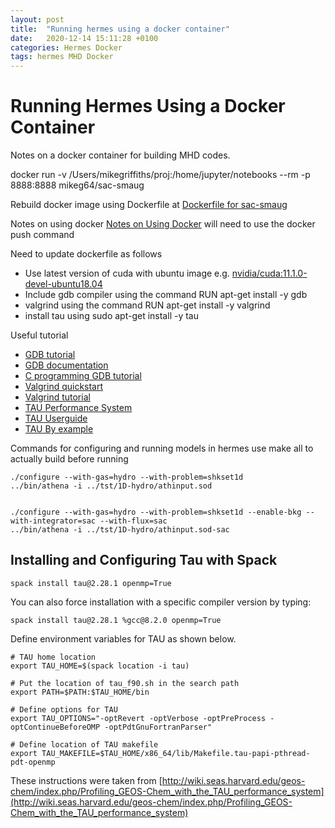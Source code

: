 ```yaml
---
layout: post
title:  "Running hermes using a docker container"
date:   2020-12-14 15:11:28 +0100
categories: Hermes Docker
tags: hermes MHD Docker
---
```



# Running Hermes Using a Docker Container

Notes on a docker container for building MHD codes.

docker run -v /Users/mikegriffiths/proj:/home/jupyter/notebooks --rm -p 8888:8888 mikeg64/sac-smaug

Rebuild docker image using Dockerfile at 
[Dockerfile for sac-smaug](https://github.com/mikeg64/smaug/blob/master/smaug/docker/Dockerfile)

Notes on using docker
[Notes on Using Docker](https://notesrcg.blogspot.com/2019/06/getting-started-with-containerization.html)
will need to use the docker push command 


Need to update dockerfile as follows

* Use latest version of cuda with ubuntu image e.g. [nvidia/cuda:11.1.0-devel-ubuntu18.04](https://hub.docker.com/r/nvidia/cuda/)
* Include gdb compiler using the command RUN apt-get install -y gdb
* valgrind using the command RUN apt-get install -y valgrind
* install tau using sudo apt-get install -y tau

Useful tutorial
* [GDB tutorial](http://www.iro.umontreal.ca/~mignotte/IFT2425/Documents/Debugger_gdb.pdf)
* [GDB documentation](https://www.gnu.org/software/gdb/documentation/)
* [C programming GDB tutorial](https://www.cprogramming.com/gdb.html)
* [Valgrind quickstart](https://www.valgrind.org/docs/manual/quick-start.html)
* [Valgrind tutorial](http://cs.ecs.baylor.edu/~donahoo/tools/valgrind/)
* [TAU Performance System](https://www.cs.uoregon.edu/research/tau/home.php)
* [TAU Userguide](https://www.cs.uoregon.edu/research/tau/tau-usersguide.pdf)
* [TAU By example](https://wiki.mpich.org/mpich/index.php/TAU_by_example)


Commands for configuring and running models in hermes use make all to actually build before running

    ./configure --with-gas=hydro --with-problem=shkset1d
    ../bin/athena -i ../tst/1D-hydro/athinput.sod


    ./configure --with-gas=hydro --with-problem=shkset1d --enable-bkg --with-integrator=sac --with-flux=sac
    ../bin/athena -i ../tst/1D-hydro/athinput.sod-sac


## Installing and Configuring Tau with Spack

    spack install tau@2.28.1 openmp=True

You can also force installation with a specific compiler version by typing:

    spack install tau@2.28.1 %gcc@8.2.0 openmp=True

Define environment variables for TAU as shown below.

    # TAU home location
    export TAU_HOME=$(spack location -i tau)

    # Put the location of tau_f90.sh in the search path
    export PATH=$PATH:$TAU_HOME/bin

    # Define options for TAU
    export TAU_OPTIONS="-optRevert -optVerbose -optPreProcess -optContinueBeforeOMP -optPdtGnuFortranParser"

    # Define location of TAU makefile
    export TAU_MAKEFILE=$TAU_HOME/x86_64/lib/Makefile.tau-papi-pthread-pdt-openmp

These instructions were taken from
[http://wiki.seas.harvard.edu/geos-chem/index.php/Profiling_GEOS-Chem_with_the_TAU_performance_system](http://wiki.seas.harvard.edu/geos-chem/index.php/Profiling_GEOS-Chem_with_the_TAU_performance_system)



















